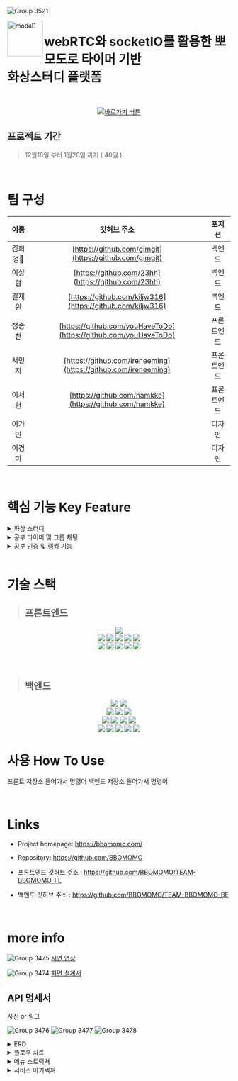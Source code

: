 ![Group 3521](https://user-images.githubusercontent.com/63698668/151089660-ee990ae6-6c70-40f8-a872-68687c05a6b9.png)

<!-- 서비스 간략설명  -->

<img width="80" alt="modal1" src="https://user-images.githubusercontent.com/87928719/151091148-ea42c383-d8b0-453f-a2da-e852340e3cdc.png" align="left">
<h1 align="left"> webRTC와 socketIO를 활용한 뽀모도로 타이머 기반<br/>화상스터디 플랫폼</h1>

<br>


<span align="center">
 
 [![바로가기 버튼](https://user-images.githubusercontent.com/63698668/151119816-1f14496c-84a5-4401-a840-6a376e51731f.png)](https://bbomomo.com/)
 
 </span>


## 프로젝트 기간
>12월18일 부터 1월28일 까지 ( 40일 )

<br>

# 팀 구성
| 이름     | 깃허브 주소                                                | 포지션     |
|:--------:|:----------------------------------------------------------:|:-----------:|
| 김희경🔰 | [https://github.com/gimgit](https://github.com/gimgit)                     | 백엔드     |
| 이상협   | [https://github.com/23hh](https://github.com/23hh)                     | 백엔드     |
| 길재원   | [https://github.com/kiljw316](https://github.com/kiljw316) | 백엔드     |
| 정종찬   | [https://github.com/youHaveToDo](https://github.com/youHaveToDo)                     | 프론트엔드 |
| 서민지   | [https://github.com/ireneeming](https://github.com/ireneeming)                     | 프론트엔드 |
| 이서현   | [https://github.com/hamkke](https://github.com/hamkke)                     | 프론트엔드 |
| 이가인   | []()                     | 디자인 |
| 이경미   | []()                     | 디자인 |

<br>

# 핵심 기능 Key Feature

<details>
<summary>화상 스터디</summary>
<div markdown="1">
 🧑‍💻 스터디룸에 접속한 유저는 webRTC를 활용하여 본인의 화면을 송출하는 동시에 다른 유저의 집중하는 모습을 실시간으로 확인
</div>
</details>

<details>
<summary>공부 타이머 및 그룹 채팅</summary>
<div markdown="1">
 ⏰ 소켓 통신을 바탕으로 공부 시간과 쉬는 시간을 구분하는 모달을 띄우고, 쉬는 시간에는 스터디룸 채팅 기능 제공
</div>
</details>

<details>
<summary>공부 인증 및 랭킹 기능</summary>
<div markdown="1">
 🏆 매일 09:00 기준으로 DB에 저장된 공부 시간을 참조하여 일일 공부시간 제공, 공부인증 게시물 작성, 주간 공부시간 랭킹 표시
</div>
</details>

<br>

# 기술 스택

> ## 프론트엔드

<p align="center">
<img src="https://img.shields.io/badge/github-181717?style=for-the-badge&logo=github&logoColor=white">
<br>
<img src="https://img.shields.io/badge/html-E34F26?style=for-the-badge&logo=html5&logoColor=white">
<img src="https://img.shields.io/badge/css-1572B6?style=for-the-badge&logo=css3&logoColor=white">
<img src="https://img.shields.io/badge/javascript-F7DF1E?style=for-the-badge&logo=javascript&logoColor=black">
<img src="https://img.shields.io/badge/React-61DAFB?style=for-the-badge&logo=React&logoColor=black">
<img src="https://img.shields.io/badge/Redux-764ABC?style=for-the-badge&logo=Redux&logoColor=white">
<br>
<img src="https://img.shields.io/badge/WebRTC-333333?style=for-the-badge&logo=WebRTC&logoColor=white">
<img src="https://img.shields.io/badge/Socket.io-010101?style=for-the-badge&logo=Socket.io&logoColor=white">
<img src="https://img.shields.io/badge/CloudFront-D05C4B?style=for-the-badge&logo=CloudFront&logoColor=white">
<img src="https://img.shields.io/badge/Route53-E68B49?style=for-the-badge&logo=Route53s&logoColor=white">
<img src="https://img.shields.io/badge/S3-569A31?style=for-the-badge&logo=S3&logoColor=white">
<br>
<br>
<br>

> ## 백엔드

<p align="center">
<img src="https://img.shields.io/badge/MySQL-4479A1?style=for-the-badge&logo=MySQL&logoColor=white">
<img src="https://img.shields.io/badge/sequelize-52B0E7?style=for-the-badge&logo=sequelize&logoColor=white">
<br>
<img src="https://img.shields.io/badge/Node-339933?style=for-the-badge&logo=Node.js&logoColor=white">
<img src="https://img.shields.io/badge/express-339933?style=for-the-badge&logo=express&logoColor=white">
<img src="https://img.shields.io/badge/Express Validator-6702AB?style=for-the-badge&logo=expresss-validator&logoColor=white">
<br>
<img src="https://img.shields.io/badge/WebRTC-333333?style=for-the-badge&logo=WebRTC&logoColor=white">
<img src="https://img.shields.io/badge/Socket.io-010101?style=for-the-badge&logo=Socket.io&logoColor=white">
<img src="https://img.shields.io/badge/github-181717?style=for-the-badge&logo=github&logoColor=white">
<img src="https://img.shields.io/badge/bcrypt-555555?style=for-the-badge&logo=bcrypt&logoColor=white">
<br>
 <img src="https://img.shields.io/badge/cors-FF253F?style=for-the-badge&logo=cors&logoColor=white">
 <img src="https://img.shields.io/badge/jwt-FB015B?style=for-the-badge&logo=jwt&logoColor=white">
 <img src="https://img.shields.io/badge/multer-BEF5A4?style=for-the-badge&logo=multer&logoColor=black">
<img src="https://img.shields.io/badge/passport-33D875?style=for-the-badge&logo=passport&logoColor=white">
<img src="https://img.shields.io/badge/AWS SDK-E68B49?style=for-the-badge&logo=AWS SDK&logoColor=white">

<br>

# 사용 How To Use

프론트 저장소 들어가서 명령어
백엔드 저장소 들어가서 명령어

<br>

# Links

- Project homepage: https://bbomomo.com/
- Repository: https://github.com/BBOMOMO

- 프론트엔드 깃허브 주소 : https://github.com/BBOMOMO/TEAM-BBOMOMO-FE
- 백엔드 깃허브 주소 : https://github.com/BBOMOMO/TEAM-BBOMOMO-BE

<br>

# more info

![Group 3475](https://user-images.githubusercontent.com/63698668/151095485-db07f9d7-a895-4a60-85f1-d214a0ee8b15.png)
[시연 연상](https://youtu.be/LQ_u9ZKzZIE)


![Group 3474](https://user-images.githubusercontent.com/63698668/151095484-0d54cb7c-b35a-4f4f-947a-ce50e45489fa.png)
[화면 설계서](https://docs.google.com/presentation/d/1I7jFArgiHkIvfjGNZ5nO3M5Se-W5Q7ABn13FF47iLrw/edit?usp=sharing)

## API 명세서

사진 or 링크


![Group 3476](https://user-images.githubusercontent.com/63698668/151095487-5436eb0a-2cef-4d57-802c-0095eb171d97.png)
![Group 3477](https://user-images.githubusercontent.com/63698668/151095490-9e2b3688-9f9f-4e93-9165-97b8423fef78.png)
![Group 3478](https://user-images.githubusercontent.com/63698668/151095492-35f5e6d7-1854-4175-8b94-d5e19ac19c65.png)

<details>
<summary>ERD</summary>
<div markdown="1">

![ERD](https://user-images.githubusercontent.com/87928719/151114225-8c6cf0fd-a790-487e-ae87-3c0eed3d0791.PNG)

</div>
</details>

<!-- 플로우 차트  -->
<details>
<summary>플로우 차트</summary>
<div markdown="1">

![flow_chart_bbomomo](https://user-images.githubusercontent.com/63698668/151087747-eca18099-6022-4141-9426-1c4e3967d7b8.jpg)

</div>
</details>

<!-- 메뉴 스트럭쳐  -->
<details>
<summary>메뉴 스트럭쳐</summary>
<div markdown="1">

![Menu Structure](https://user-images.githubusercontent.com/87928719/151090653-8b9ee168-802b-4901-bba9-89dc381f2279.png)

</div>
</details>

<!-- 아키텍쳐  -->
<details>
<summary>서비스 아키텍쳐</summary>
<div markdown="1">

![아키텍쳐](https://user-images.githubusercontent.com/87928719/151095738-1be7f0ef-5fc9-41b2-9b7d-dad6d0bad81a.png)

</div>
</details>
